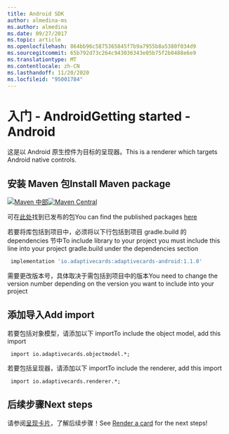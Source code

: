 ```yaml
---
title: Android SDK
author: almedina-ms
ms.author: almedina
ms.date: 09/27/2017
ms.topic: article
ms.openlocfilehash: 864bb96c5875365845f7b9a7955b8a5380f034d9
ms.sourcegitcommit: 65b792d73c264c943036343e05b75f2b0488e6e9
ms.translationtype: MT
ms.contentlocale: zh-CN
ms.lasthandoff: 11/20/2020
ms.locfileid: "95001784"
---
```

# <a name="getting-started---android"></a><span data-ttu-id="29cb0-102">入门 - Android</span><span class="sxs-lookup"><span data-stu-id="29cb0-102">Getting started - Android</span></span>

<span data-ttu-id="29cb0-103">这是以 Android 原生控件为目标的呈现器。</span><span class="sxs-lookup"><span data-stu-id="29cb0-103">This is a renderer which targets Android native controls.</span></span>

## <a name="install-maven-package"></a><span data-ttu-id="29cb0-104">安装 Maven 包</span><span class="sxs-lookup"><span data-stu-id="29cb0-104">Install Maven package</span></span>

<span data-ttu-id="29cb0-105">[![Maven 中部](https://img.shields.io/maven-central/v/io.adaptivecards/adaptivecards-android.svg)](https://search.maven.org/#search%7Cga%7C1%7Ca%3A%22adaptivecards-android%22)</span><span class="sxs-lookup"><span data-stu-id="29cb0-105">[![Maven Central](https://img.shields.io/maven-central/v/io.adaptivecards/adaptivecards-android.svg)](https://search.maven.org/#search%7Cga%7C1%7Ca%3A%22adaptivecards-android%22)</span></span>

<span data-ttu-id="29cb0-106">可在[此处](https://search.maven.org/artifact/io.adaptivecards/adaptivecards-android)找到已发布的包</span><span class="sxs-lookup"><span data-stu-id="29cb0-106">You can find the published packages [here](https://search.maven.org/artifact/io.adaptivecards/adaptivecards-android)</span></span>

<span data-ttu-id="29cb0-107">若要将库包括到项目中，必须将以下行包括到项目 gradle.build 的 dependencies 节中</span><span class="sxs-lookup"><span data-stu-id="29cb0-107">To include library to your project you must include this line into your project gradle.build under the dependencies section</span></span>

```build.gradle
 implementation 'io.adaptivecards:adaptivecards-android:1.1.0'
```
<span data-ttu-id="29cb0-108">需要更改版本号，具体取决于需包括到项目中的版本</span><span class="sxs-lookup"><span data-stu-id="29cb0-108">You need to change the version number depending on the version you want to include into your project</span></span>

## <a name="add-import"></a><span data-ttu-id="29cb0-109">添加导入</span><span class="sxs-lookup"><span data-stu-id="29cb0-109">Add import</span></span>

<span data-ttu-id="29cb0-110">若要包括对象模型，请添加以下 import</span><span class="sxs-lookup"><span data-stu-id="29cb0-110">To include the object model, add this import</span></span>

```
 import io.adaptivecards.objectmodel.*;
```

<span data-ttu-id="29cb0-111">若要包括呈现器，请添加以下 import</span><span class="sxs-lookup"><span data-stu-id="29cb0-111">To include the renderer, add this import</span></span>

```
 import io.adaptivecards.renderer.*;
```

## <a name="next-steps"></a><span data-ttu-id="29cb0-112">后续步骤</span><span class="sxs-lookup"><span data-stu-id="29cb0-112">Next steps</span></span>

<span data-ttu-id="29cb0-113">请参阅[呈现卡片](render-a-card.md)，了解后续步骤！</span><span class="sxs-lookup"><span data-stu-id="29cb0-113">See [Render a card](render-a-card.md) for the next steps!</span></span>
